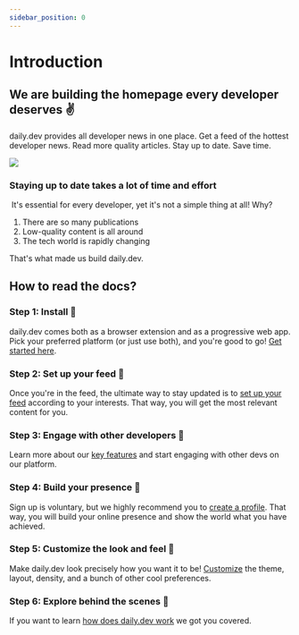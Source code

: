 ```yaml
---
sidebar_position: 0
---
```


# Introduction

## We are building the homepage every developer deserves ✌️

daily.dev provides all developer news in one place. Get a feed of the hottest developer news. Read more quality articles. Stay up to date. Save time.

[![](https://daily-now-res.cloudinary.com/image/upload/v1636643041/docs/7cae656b-e2cd-4939-b136-684663c97347.jpg)](https://youtu.be/igZCEr3HwCg)

### Staying up to date takes a lot of time and effort
‍
It's essential for every developer, yet it's not a simple thing at all! Why?
1. There are so many publications
2. Low-quality content is all around
3.  The tech world is rapidly changing

That's what made us build daily.dev.

## How to read the docs?

### Step 1: Install 🚀

daily.dev comes both as a browser extension and as a progressive web app. Pick your preferred platform (or just use both), and you're good to go! [Get started here](/getting-started/browser-extension-installation.md). 

### Step 2: Set up your feed 🎯

Once you're in the feed, the ultimate way to stay updated is to [set up your feed](/settingyourfeed/filtering-content-feed.md) according to your interests. That way, you will get the most relevant content for you. 

### Step 3: Engage with other developers 👏

Learn more about our [key features](/key-features/default-feeds.md) and start engaging with other devs on our platform. 

### Step 4: Build your presence 🦸

Sign up is voluntary, but we highly recommend you to [create a profile](/your-profile/registration.md). That way, you will build your online presence and show the world what you have achieved. 

### Step 5: Customize the look and feel 🌈

Make daily.dev look precisely how you want it to be! [Customize](/customize-your-feed/layout.md) the theme, layout, density, and a bunch of other cool preferences. 

### Step 6: Explore behind the scenes 👀

If you want to learn [how does daily.dev work](/how-does-daily-dev-work/dailydev-101.md) we got you covered. 
